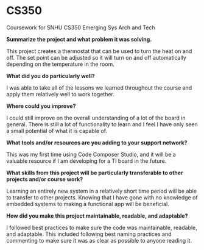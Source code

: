 # CS350
Coursework for SNHU CS350  Emerging Sys Arch and Tech

**Summarize the project and what problem it was solving.**

This project creates a thermostat that can be used to turn the heat on and off. The set point can be adjusted so it will turn on and off automatically depending on the temperature in the room.

**What did you do particularly well?**

I was able to take all of the lessons we learned throughout the course and apply them relatively well to work together. 

**Where could you improve?**

I could still improve on the overall understanding of a lot of the board in general. There is still a  lot of functionality to learn and I feel I have only seen a small potential of what it is capable of.

**What tools and/or resources are you adding to your support network?**

This was my first time using Code Composer Studio, and it will be a valuable resource if I am developing for a TI board in the future.

**What skills from this project will be particularly transferable to other projects and/or course work?**

Learning an entirely new system in a relatively short time period will be able to transfer to other projects. Knowing that I have gone with no knowledge of embedded systems to making a functional app will be beneficial.

**How did you make this project maintainable, readable, and adaptable?**

I followed best practices to make sure the code was maintainable, readable, and adaptable. This included following best naming practices and commenting to make sure it was as clear as possible to anyone reading it.
